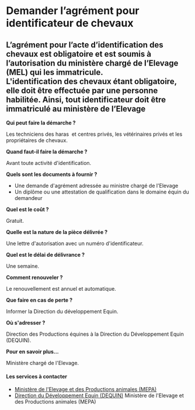 # Demander l’agrément pour identificateur de chevaux

L’agrément pour l’acte d’identification des chevaux est obligatoire et est soumis à l’autorisation du ministère chargé de l’Elevage (MEL) qui les immatricule.  
L'identification des chevaux étant obligatoire, elle doit être effectuée par une personne habilitée. Ainsi, tout identificateur doit être immatriculé au ministère de l’Elevage
------------------------------------------------------------------------------------------------------------------------------------------------------------------------------------------------------------------------------------------------------------------------------------------------------------------------------------------------

**Qui peut faire la démarche ?**

Les techniciens des haras  et centres privés, les vétérinaires privés et les propriétaires de chevaux.

**Quand faut-il faire la démarche ?**

Avant toute activité d'identification.

**Quels sont les documents à fournir ?**

*   Une demande d'agrément adressée au ministre chargé de l'Elevage
*   Un diplôme ou une attestation de qualification dans le domaine équin du demandeur

**Quel est le coût ?**

Gratuit.

**Quelle est la nature de la pièce délivrée ?**

Une lettre d'autorisation avec un numéro d'identificateur.

**Quel est le délai de délivrance ?**

Une semaine.

**Comment renouveler ?**

Le renouvellement est annuel et automatique.

**Que faire en cas de perte ?**

Informer la Direction du développement Equin.

**Où s'adresser ?**

Direction des Productions équines à la Direction du Développement Equin (DEQUIN).

**Pour en savoir plus…**

Ministère chargé de l'Elevage.

#### Les services à contacter

*   [Ministère de l'Elevage et des Productions animales (MEPA)](../../../services/ministere-de-lelevage-et-des-productions-animales-mepa.md)
*   [Direction du Développement Equin (DEQUIN)](../../../services/direction-du-developpement-equin-dequin.md) Ministère de l'Elevage et des Productions animales (MEPA)